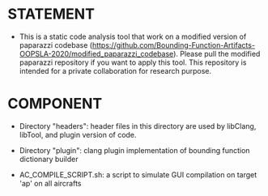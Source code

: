# STATEMENT
* This is a static code analysis tool that work on a modified version of paparazzi codebase (https://github.com/Bounding-Function-Artifacts-OOPSLA-2020/modified_paparazzi_codebase). Please pull the modified paparazzi repository if you want to apply this tool. This repository is intended for a private collaboration for research purpose.

# COMPONENT
* Directory "headers": header files in this directory are used by libClang, libTool, and plugin version of code.

* Directory "plugin": clang plugin implementation of bounding function dictionary builder

* AC_COMPILE_SCRIPT.sh: a script to simulate GUI compilation on target 'ap' on all aircrafts

